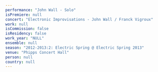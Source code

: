 ```yaml
---
performance: "John Wall - Solo"
isPremiere: null
concert: "Electronic Improvisations - John Wall / Franck Vigroux"
work: null
isCommission: false
isResidency: false
work_year: "NULL"
ensemble: null
season: "2012-2013:2: Electric Spring @ Electric Spring 2013"
venue: "Phipps Concert Hall"
person: null
country: null
---
```


